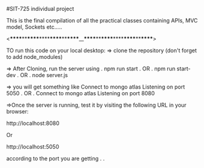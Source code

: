 #SIT-725 individual project

This is the final compilation of all the practical classes containing APIs, MVC model, Sockets etc.....

<**\*\*\*\***\*\***\*\*\*\***\*\*\*\***\*\*\*\***\*\***\*\*\*\***\_\_**\*\*\*\***\*\***\*\*\*\***\*\*\*\***\*\*\*\***\*\***\*\*\*\***>

TO run this code on your local desktop:
=> clone the repository
(don't forget to add node_modules)

=> After Cloning, run the server using
.
npm run start
.
OR
.
npm run start-dev
.
OR
.
node server.js

=> you will get something like
Connect to mongo atlas
Listening on port 5050
.
OR
.
Connect to mongo atlas
Listening on port 8080

=>Once the server is running, test it by visiting the following URL in your browser:

http://localhost:8080

Or

http://localhost:5050

according to the port you are getting
.
.
